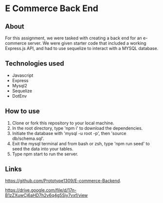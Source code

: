 # E Commerce Back End
## About
For this assignment, we were tasked with creating a back end for an e-commerce server. We were given starter code that included a working Express.js API, and had to use sequelize to interact with a MYSQL database.

## Technologies used
- Javascript
- Express
- Mysql2
- Sequelize
- DotEnv

## How to use

1. Clone or fork this repository to your local machine. 
2. In the root directory, type  'npm i' to download the dependencies.
3. Initiate the database with 'mysql -u root -p', then 'source db/schema.sql'.
4. Exit the mysql terminal and from bash or zsh, type 'npm run seed' to seed the data into your tables.
5. Type npm start to run the server.

## Links
https://github.com/Prototype1309/E-commerce-Backend.

https://drive.google.com/file/d/17n-B1zZXuwCj6aHD7h2v6q4g5Siy7vxf/view